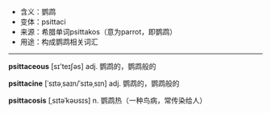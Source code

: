 - <span class="definition">含义：鹦鹉</span>
- <span class="definition">变体：psittaci</span>
- <span class="definition">来源：希腊单词psittakos（意为parrot，即鹦鹉）</span>
- <span class="definition">用途：构成鹦鹉相关词汇</span>

---

<span class="vocabulary">**psittaceous**</span> [sɪ'teɪʃәs] adj. 鹦鹉的，鹦鹉般的

<span class="vocabulary">**psittacine**</span> [ˈsɪtəˌsaɪn/ˈsɪtəˌsɪn] adj. 鹦鹉的，鹦鹉般的

<span class="vocabulary">**psittacosis**</span> [ˌsɪtəˈkəʊsɪs] n. 鹦鹉热（一种鸟病，常传染给人）


